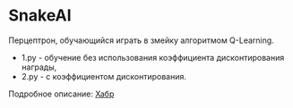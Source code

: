 # SnakeAI
Перцептрон, обучающийся играть в змейку алгоритмом Q-Learning.
- 1.py - обучение без использования коэффициента дисконтирования награды,
- 2.py - с коэффициентом дисконтирования.

Подробное описание: [Хабр](https://habr.com/ru/articles/789218/)

